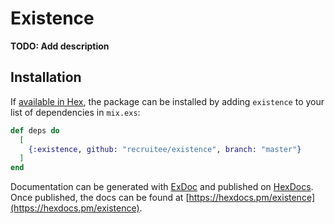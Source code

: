 # Existence

**TODO: Add description**

## Installation

If [available in Hex](https://hex.pm/docs/publish), the package can be installed
by adding `existence` to your list of dependencies in `mix.exs`:

```elixir
def deps do
  [
    {:existence, github: "recruitee/existence", branch: "master"}
  ]
end
```

Documentation can be generated with [ExDoc](https://github.com/elixir-lang/ex_doc)
and published on [HexDocs](https://hexdocs.pm). Once published, the docs can
be found at [https://hexdocs.pm/existence](https://hexdocs.pm/existence).

